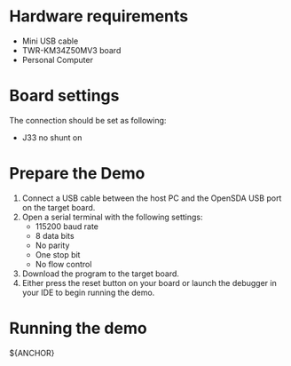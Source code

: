 Hardware requirements
===================
- Mini USB cable
- TWR-KM34Z50MV3 board
- Personal Computer

Board settings
============
The connection should be set as following:
- J33 no shunt on

Prepare the Demo
================
1.  Connect a USB cable between the host PC and the OpenSDA USB port on the target board.
2.  Open a serial terminal with the following settings:
    - 115200 baud rate
    - 8 data bits
    - No parity
    - One stop bit
    - No flow control
3.  Download the program to the target board.
4.  Either press the reset button on your board or launch the debugger in your IDE to begin running the demo.

Running the demo
===============
${ANCHOR}